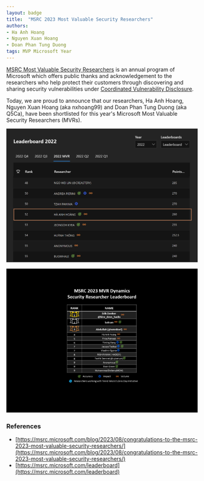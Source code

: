 ```yaml
---
layout: badge
title:  "MSRC 2023 Most Valuable Security Researchers"
authors:
- Ha Anh Hoang
- Nguyen Xuan Hoang
- Doan Phan Tung Duong
tags: MVP Microsoft Year
---
```


[MSRC Most Valuable Security Researchers](https://www.microsoft.com/en-us/msrc/researcher-recognition-program) is an annual program of Microsoft which offers public thanks and acknowledgement to the researchers who help protect their customers through discovering and sharing security vulnerabilities under [Coordinated Vulnerability Disclosure](https://www.microsoft.com/en-us/msrc/cvd).

Today, we are proud to announce that our researchers, Ha Anh Hoang, Nguyen Xuan Hoang (aka nxhoang99) and Doan Phan Tung Duong (aka Q5Ca), have been shortlisted for this year's Microsoft Most Valuable Security Researchers (MVRs).

![mvp](/badges/images/msrc-mvp-2022.png)

![dynamics](/badges/images/msrc-mvp-dynamics-2023.png)

### References
- [https://msrc.microsoft.com/blog/2023/08/congratulations-to-the-msrc-2023-most-valuable-security-researchers/](https://msrc.microsoft.com/blog/2023/08/congratulations-to-the-msrc-2023-most-valuable-security-researchers/)
- [https://msrc.microsoft.com/leaderboard](https://msrc.microsoft.com/leaderboard)